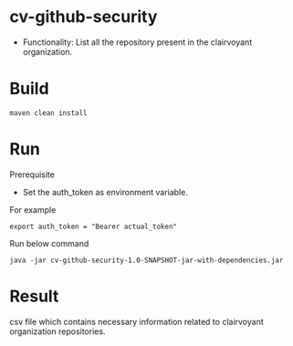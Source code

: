 # cv-github-security 
* Functionality: List all the repository present in the clairvoyant organization.

# Build

    maven clean install

# Run

Prerequisite

* Set the auth_token as environment variable.

For example 

    export auth_token = "Bearer actual_token"

Run below command

    java -jar cv-github-security-1.0-SNAPSHOT-jar-with-dependencies.jar

# Result
csv file which contains necessary information related to clairvoyant organization repositories.